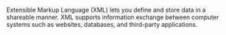 Extensible Markup Language (XML) lets you define and store data in a shareable manner. XML supports information exchange between computer systems such as websites, databases, and third-party applications.
